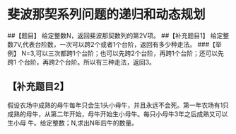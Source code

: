 # 斐波那契系列问题的递归和动态规划
##【题目】
给定整数N，返回斐波那契数列的第2V项。
##【补充题目1】
给定整数7V,代表台阶数，一次可以跨2个或者1个台阶，返回有多少种走法。
###【举例】
N=3,可以三次都跨1个台阶；也可以先跨2个台阶，再跨1个台阶；还可以先跨1
个台阶，再跨2个台阶。所以有三种走法，返回3。
## 【补充题目2】
假设农场中成熟的母牛每年只会生1头小母牛，并且永远不会死。第一年农场有1只
成熟的母牛，从第二年开始，母牛开始生小母牛。每只小母牛3年之后成熟又可以生小母
牛。给定整数；N,求出N年后牛的数量。